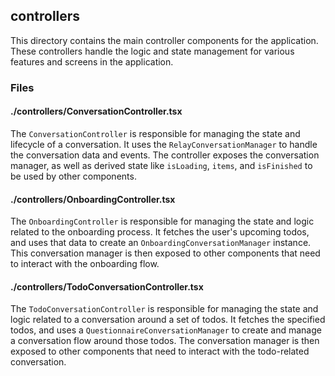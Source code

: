## controllers

This directory contains the main controller components for the application. These controllers handle the logic and state management for various features and screens in the application.

### Files

#### ./controllers/ConversationController.tsx

The `ConversationController` is responsible for managing the state and lifecycle of a conversation. It uses the `RelayConversationManager` to handle the conversation data and events. The controller exposes the conversation manager, as well as derived state like `isLoading`, `items`, and `isFinished` to be used by other components.

#### ./controllers/OnboardingController.tsx

The `OnboardingController` is responsible for managing the state and logic related to the onboarding process. It fetches the user's upcoming todos, and uses that data to create an `OnboardingConversationManager` instance. This conversation manager is then exposed to other components that need to interact with the onboarding flow.

#### ./controllers/TodoConversationController.tsx

The `TodoConversationController` is responsible for managing the state and logic related to a conversation around a set of todos. It fetches the specified todos, and uses a `QuestionnaireConversationManager` to create and manage a conversation flow around those todos. The conversation manager is then exposed to other components that need to interact with the todo-related conversation.